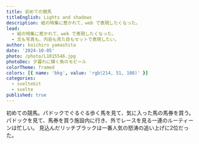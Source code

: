 ```yaml
---
title: 初めての競馬
titleEnglish: Lights and shadows
description: 紙の特集に惹かれて、web で表現したくなった。
lead:
  - 紙の特集に惹かれて、web で表現したくなった。
  - 文も写真も、内容も見た目もセットで表現したい。
author: koichiro yamashita
date: '2024-10-05'
photo: /photo/L1015546.jpg
photoDec: 夕暮れに輝く魚のモビール
colorTheme: framed
colors: [{ name: 'bkg', value: 'rgb(214, 51, 108)' }]
categories:
  - sveltekit
  - svelte
published: true
---
```


初めての競馬。パドックでぐるぐる歩く馬を見て、気に入った馬の馬券を買う。  
パドックを見て、馬券を買う施設内に行き、外でレースを見る一連のルーティーンは忙しい。
見込んだリッチブラックは一番人気の怒涛の追い上げに2位だった。
